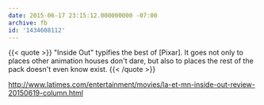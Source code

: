 ```yaml
---
date: 2015-06-17 23:15:12.000000000 -07:00
archive: fb
id: '1434608112'
---
```


{{< quote >}}
"Inside Out" typifies the best of [Pixar]. It goes not only to places other animation houses don't dare, but also to places the rest of the pack doesn't even know exist.
{{< /quote >}}

http://www.latimes.com/entertainment/movies/la-et-mn-inside-out-review-20150619-column.html
